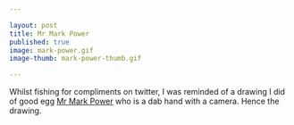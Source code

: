 ```yaml
---

layout: post
title: Mr Mark Power
published: true
image: mark-power.gif
image-thumb: mark-power-thumb.gif

---
```


Whilst fishing for compliments on twitter, I was reminded of a drawing I did of good egg [Mr Mark Power](http://about.me/marklpower) who is a dab hand with a camera. Hence the drawing.

